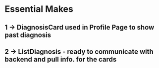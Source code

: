 # Essential Makes
## 1 -> DiagnosisCard used in Profile Page to show past diagnosis
## 2 -> ListDiagnosis - ready to communicate with backend and pull info. for the cards
